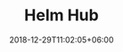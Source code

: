 ---
title: "Helm Hub"
date: 2018-12-29T11:02:05+06:00
icon: "ti-panel"
description: "Lorem ipsum dolor sit amet ipsum dolor sit amet ipsum dolor sit amet"
type : "docs"
---